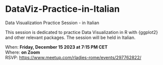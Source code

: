 # DataViz-Practice-in-Italian

Data Visualization Practice Session - in Italian

This session is dedicated to practice Data Visualization in R with {ggplot2} and other relevant packages. The session will be held in Italian.

When: **Friday, December 15 2023 at 7:15 PM CET**<br>
Where: **on Zoom**<br>
RSVP: <https://www.meetup.com/rladies-rome/events/297762822/>
